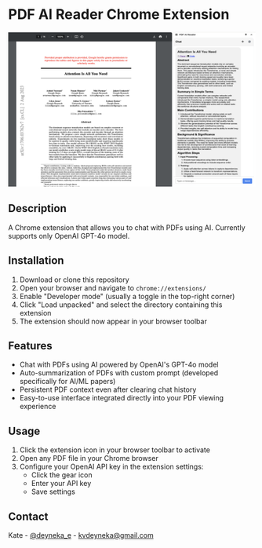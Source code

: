 # PDF AI Reader Chrome Extension

<p align="center">
  <img src="icons/pdf_extension.png" alt="PDF AI Reader Logo">
</p>

## Description
A Chrome extension that allows you to chat with PDFs using AI. Currently supports only OpenAI GPT-4o model. 

## Installation

1. Download or clone this repository
2. Open your browser and navigate to `chrome://extensions/`
3. Enable "Developer mode" (usually a toggle in the top-right corner)
4. Click "Load unpacked" and select the directory containing this extension
5. The extension should now appear in your browser toolbar

## Features
- Chat with PDFs using AI powered by OpenAI's GPT-4o model
- Auto-summarization of PDFs with custom prompt (developed specifically for AI/ML papers)
- Persistent PDF context even after clearing chat history
- Easy-to-use interface integrated directly into your PDF viewing experience

## Usage
1. Click the extension icon in your browser toolbar to activate
2. Open any PDF file in your Chrome browser
3. Configure your OpenAI API key in the extension settings:
   - Click the gear icon
   - Enter your API key
   - Save settings


## Contact
Kate - [@deyneka_e](https:/x.com/deyneka_e) - kvdeyneka@gmail.com